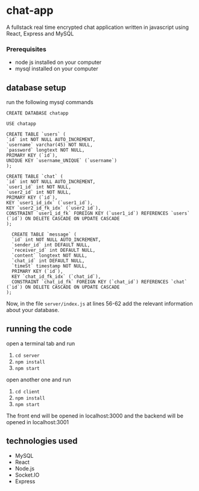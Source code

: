 # chat-app
A fullstack real time encrypted chat application written in javascript using React, Express and MySQL
### Prerequisites
- node js installed on your computer
- mysql installed on your computer
## database setup
 run the following mysql commands
 ```
 CREATE DATABASE chatapp 
 ```
  ```
 USE chatapp
  ```
  ```
  CREATE TABLE `users` (
  `id` int NOT NULL AUTO_INCREMENT,
  `username` varchar(45) NOT NULL,
  `password` longtext NOT NULL,
  PRIMARY KEY (`id`),
  UNIQUE KEY `username_UNIQUE` (`username`)
);
```
  ```
  CREATE TABLE `chat` (
  `id` int NOT NULL AUTO_INCREMENT,
  `user1_id` int NOT NULL,
  `user2_id` int NOT NULL,
  PRIMARY KEY (`id`),
  KEY `user1_id_idx` (`user1_id`),
  KEY `user2_id_fk_idx` (`user2_id`),
  CONSTRAINT `user1_id_fk` FOREIGN KEY (`user1_id`) REFERENCES `users` (`id`) ON DELETE CASCADE ON UPDATE CASCADE
);
```
```
  CREATE TABLE `message` (
  `id` int NOT NULL AUTO_INCREMENT,
  `sender_id` int DEFAULT NULL,
  `receiver_id` int DEFAULT NULL,
  `content` longtext NOT NULL,
  `chat_id` int DEFAULT NULL,
  `timeSt` timestamp NOT NULL,
  PRIMARY KEY (`id`),
  KEY `chat_id_fk_idx` (`chat_id`),
  CONSTRAINT `chat_id_fk` FOREIGN KEY (`chat_id`) REFERENCES `chat` (`id`) ON DELETE CASCADE ON UPDATE CASCADE
);
```
Now, in the file `server/index.js` at lines 56-62 add the relevant information about your database. 
## running the code
open a terminal tab and run 
1. `cd server`
2. `npm install`
3. `npm start`

open another one and run
1. `cd client`
2. `npm install`
3. `npm start`


The front end will be opened in localhost:3000 and the backend will be opened in localhost:3001

## technologies used
- MySQL
- React
- Node.js
- Socket.IO
- Express

